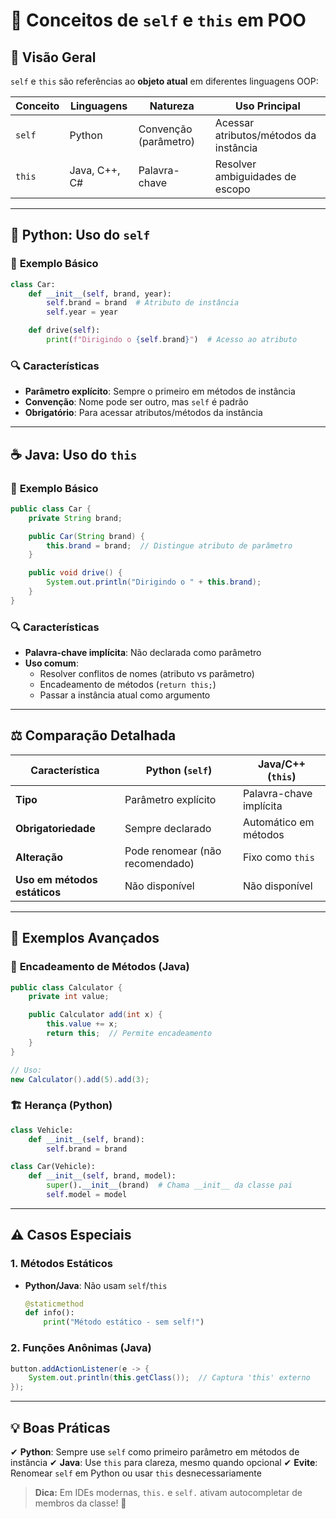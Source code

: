 # 🧠 **Conceitos de `self` e `this` em POO**

## 📌 **Visão Geral**

`self` e `this` são referências ao **objeto atual** em diferentes linguagens OOP:

| Conceito | Linguagens    | Natureza              | Uso Principal                          |
| -------- | ------------- | --------------------- | -------------------------------------- |
| `self`   | Python        | Convenção (parâmetro) | Acessar atributos/métodos da instância |
| `this`   | Java, C++, C# | Palavra-chave         | Resolver ambiguidades de escopo        |

---

## 🐍 **Python: Uso do `self`**

### 📝 **Exemplo Básico**

```python
class Car:
    def __init__(self, brand, year):
        self.brand = brand  # Atributo de instância
        self.year = year

    def drive(self):
        print(f"Dirigindo o {self.brand}")  # Acesso ao atributo
```

### 🔍 **Características**

- **Parâmetro explícito**: Sempre o primeiro em métodos de instância
- **Convenção**: Nome pode ser outro, mas `self` é padrão
- **Obrigatório**: Para acessar atributos/métodos da instância

---

## ☕ **Java: Uso do `this`**

### 📝 **Exemplo Básico**

```java
public class Car {
    private String brand;

    public Car(String brand) {
        this.brand = brand;  // Distingue atributo de parâmetro
    }

    public void drive() {
        System.out.println("Dirigindo o " + this.brand);
    }
}
```

### 🔍 **Características**

- **Palavra-chave implícita**: Não declarada como parâmetro
- **Uso comum**:
  - Resolver conflitos de nomes (atributo vs parâmetro)
  - Encadeamento de métodos (`return this;`)
  - Passar a instância atual como argumento

---

## ⚖️ **Comparação Detalhada**

| Característica               | Python (`self`)                 | Java/C++ (`this`)       |
| ---------------------------- | ------------------------------- | ----------------------- |
| **Tipo**                     | Parâmetro explícito             | Palavra-chave implícita |
| **Obrigatoriedade**          | Sempre declarado                | Automático em métodos   |
| **Alteração**                | Pode renomear (não recomendado) | Fixo como `this`        |
| **Uso em métodos estáticos** | Não disponível                  | Não disponível          |

---

## 🚀 **Exemplos Avançados**

### 🔄 **Encadeamento de Métodos (Java)**

```java
public class Calculator {
    private int value;

    public Calculator add(int x) {
        this.value += x;
        return this;  // Permite encadeamento
    }
}

// Uso:
new Calculator().add(5).add(3);
```

### 🏗️ **Herança (Python)**

```python
class Vehicle:
    def __init__(self, brand):
        self.brand = brand

class Car(Vehicle):
    def __init__(self, brand, model):
        super().__init__(brand)  # Chama __init__ da classe pai
        self.model = model
```

---

## ⚠️ **Casos Especiais**

### 1. **Métodos Estáticos**

- **Python/Java**: Não usam `self`/`this`
  ```python
  @staticmethod
  def info():
      print("Método estático - sem self!")
  ```

### 2. **Funções Anônimas (Java)**

```java
button.addActionListener(e -> {
    System.out.println(this.getClass());  // Captura 'this' externo
});
```

---

## 💡 **Boas Práticas**

✔ **Python**: Sempre use `self` como primeiro parâmetro em métodos de instância
✔ **Java**: Use `this` para clareza, mesmo quando opcional
✔ **Evite**: Renomear `self` em Python ou usar `this` desnecessariamente

> **Dica:** Em IDEs modernas, `this.` e `self.` ativam autocompletar de membros da classe! 🚀
